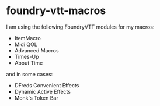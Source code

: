 # foundry-vtt-macros

I am using the following FoundryVTT modules for my macros:

- ItemMacro
- Midi QOL
- Advanced Macros
- Times-Up
- About Time

and in some cases:

- DFreds Convenient Effects
- Dynamic Active Effects
- Monk's Token Bar
